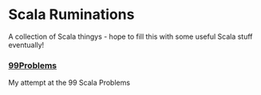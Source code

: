 # Scala Ruminations <br>
A collection of Scala thingys - hope to fill this with some useful Scala stuff eventually!

### [99Problems](99Problems)<br>
My attempt at the 99 Scala Problems
